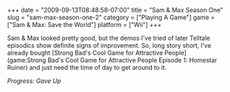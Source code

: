 +++
date = "2009-09-13T08:48:58-07:00"
title = "Sam & Max Season One"
slug = "sam-max-season-one-2"
category = ["Playing A Game"]
game = ["Sam & Max: Save the World"]
platform = ["Wii"]
+++

Sam & Max looked pretty good, but the demos I've tried of later Telltale episodics show definite signs of improvement.  So, long story short, I've already bought [Strong Bad's Cool Game for Attractive People](game:Strong Bad's Cool Game for Attractive People Episode 1: Homestar Ruiner) and just need the time of day to get around to it.

<i>Progress: Gave Up</i>
